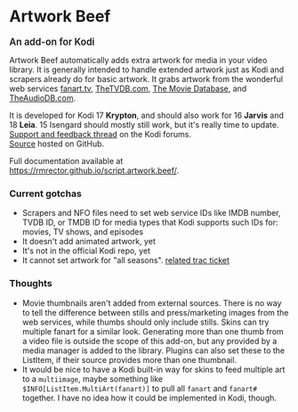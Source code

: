 # Artwork Beef
<span style="font-size: 1.2em; font-weight: 600">An add-on for Kodi</span>

Artwork Beef automatically adds extra artwork for media in your video library. It is generally intended to
handle extended artwork just as Kodi and scrapers already do for basic artwork. It grabs artwork from the wonderful web
services [fanart.tv], [TheTVDB.com], [The Movie Database], and [TheAudioDB.com].

[fanart.tv]: https://fanart.tv/
[TheTVDB.com]: http://thetvdb.com/
[The Movie Database]: https://www.themoviedb.org/
[TheAudioDB.com]: http://www.theaudiodb.com/

It is developed for Kodi 17 **Krypton**, and should also work for 16 **Jarvis** and 18 **Leia**.
15 Isengard should mostly still work, but it's really time to update.  
[Support and feedback thread](https://forum.kodi.tv/showthread.php?tid=258886) on the Kodi forums.  
[Source](https://github.com/rmrector/script.artwork.beef) hosted on GitHub.

Full documentation available at https://rmrector.github.io/script.artwork.beef/.

### Current gotchas

- Scrapers and NFO files need to set web service IDs like IMDB number, TVDB ID, or TMDB ID
  for media types that Kodi supports such IDs for: movies, TV shows, and episodes
- It doesn't add animated artwork, yet
- It's not in the official Kodi repo, yet
- It cannot set artwork for "all seasons". [related trac ticket](https://trac.kodi.tv/ticket/16139)

### Thoughts

- Movie thumbnails aren't added from external sources. There is no way to tell the difference between stills
  and press/marketing images from the web services, while thumbs should only include stills.
  Skins can try multiple fanart for a similar look. Generating more than one thumb from
  a video file is outside the scope of this add-on, but any provided by a media manager is added to the library.
  Plugins can also set these to the ListItem, if their source provides more than one thumbnail.
- It would be nice to have a Kodi built-in way for skins to feed multiple art to a `multiimage`,
  maybe something like `$INFO[ListItem.MultiArt(fanart)]` to pull all `fanart` and `fanart#` together.
  I have no idea how it could be implemented in Kodi, though.
